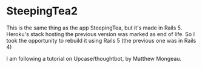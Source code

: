 # SteepingTea2

This is the same thing as the app SteepingTea, but it's made in Rails 5.
Heroku's stack hosting the previous version was marked as end of life.
So I took the opportunity to rebuild it using Rails 5 (the previous one was in Rails 4)

I am following a tutorial on Upcase/thoughtbot, by Matthew Mongeau.
